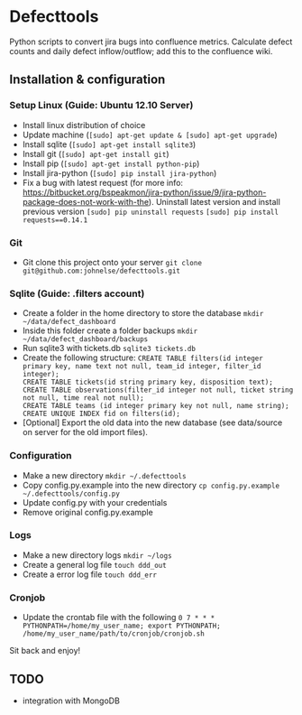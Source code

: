 # Defecttools                                                                                                                                                                                                                      
Python scripts to convert jira bugs into confluence metrics. Calculate defect counts and daily defect inflow/outflow; add this to the confluence wiki. 
                                                                                                                                                                                                                                                                                                                                                                                           
## Installation & configuration  

### Setup Linux (Guide: Ubuntu 12.10 Server)                                                                                                                                                                                                                    
                                                                                                                                                                                                                              
- Install linux distribution of choice
- Update machine (`[sudo] apt-get update & [sudo] apt-get upgrade`)                                                                                                                     
- Install sqlite (`[sudo] apt-get install sqlite3`) 
- Install git (`[sudo] apt-get install git`)                                                                  
- Install pip (`[sudo] apt-get install python-pip`)                                                           
- Install jira-python (`[sudo] pip install jira-python`)
- Fix a bug with latest request (for more info: https://bitbucket.org/bspeakmon/jira-python/issue/9/jira-python-package-does-not-work-with-the). Uninstall latest version and install previous version `[sudo] pip uninstall requests`
`[sudo] pip install requests==0.14.1`

### Git

- Git clone this project onto your server `git clone git@github.com:johnelse/defecttools.git`

### Sqlite (Guide: .filters account)

- Create a folder in the home directory to store the database `mkdir ~/data/defect_dashboard`
- Inside this folder create a folder backups `mkdir ~/data/defect_dashboard/backups`
- Run sqlite3 with tickets.db `sqlite3 tickets.db`
- Create the following structure:
`CREATE TABLE filters(id integer primary key, name text not null, team_id integer, filter_id integer);                                                                                                        
CREATE TABLE tickets(id string primary key, disposition text);                            
CREATE TABLE observations(filter_id integer not null, ticket string not null, time real not null);                                                  CREATE TABLE teams (id integer primary key not null, name string);                             
CREATE UNIQUE INDEX fid on filters(id);`
- [Optional] Export the old data into the new database (see data/source on server for the old import files).

### Configuration

- Make a new directory `mkdir ~/.defecttools`
- Copy config.py.example into the new directory `cp config.py.example ~/.defecttools/config.py`
- Update config.py with your credentials
- Remove original config.py.example

### Logs

- Make a new directory logs `mkdir ~/logs`
- Create a general log file `touch ddd_out`
- Create a error log file `touch ddd_err`

### Cronjob

- Update the crontab file with the following `0 7 * * * PYTHONPATH=/home/my_user_name; export PYTHONPATH; /home/my_user_name/path/to/cronjob/cronjob.sh`

Sit back and enjoy!

## TODO

- integration with MongoDB  








